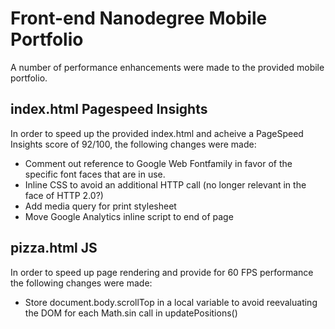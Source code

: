 Front-end Nanodegree Mobile Portfolio
=====================================

A number of performance enhancements were made to the provided mobile portfolio.

index.html Pagespeed Insights
-----------------------------

In order to speed up the provided index.html and acheive a PageSpeed Insights score of 92/100, the following changes were made:

- Comment out reference to Google Web Fontfamily in favor of the specific font faces that are in use.
- Inline CSS to avoid an additional HTTP call (no longer relevant in the face of HTTP 2.0?)
- Add media query for print stylesheet
- Move Google Analytics inline script to end of page

pizza.html JS
-------------

In order to speed up page rendering and provide for 60 FPS performance the following changes were made:

- Store document.body.scrollTop in a local variable to avoid reevaluating the DOM for each Math.sin call in updatePositions()
